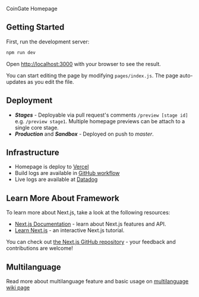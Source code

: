 CoinGate Homepage

## Getting Started

First, run the development server:

```bash
npm run dev
```

Open [http://localhost:3000](http://localhost:3000) with your browser to see the result.

You can start editing the page by modifying `pages/index.js`. The page auto-updates as you edit the file.

## Deployment

- **_Stages_** - Deployable via pull request's comments `/preview [stage id]` e.g. `/preview stage1`. Multiple homepage previews can be attach to a single core stage.
- **_Production_** and **_Sandbox_** - Deployed on push to _master_.

## Infrastructure

- Homepage is deploy to [Vercel](https://vercel.com)
- Build logs are available in [GitHub workflow](https://github.com/coingate/homepage/actions)
- Live logs are available at [Datadog](https://app.datadoghq.com/logs)

## Learn More About Framework

To learn more about Next.js, take a look at the following resources:

- [Next.js Documentation](https://nextjs.org/docs) - learn about Next.js features and API.
- [Learn Next.js](https://nextjs.org/learn) - an interactive Next.js tutorial.

You can check out [the Next.js GitHub repository](https://github.com/vercel/next.js/) - your feedback and contributions are welcome!

## Multilanguage

Read more about multilanguage feature and basic usage on [multilanguage wiki page](https://github.com/coingate/homepage/wiki/Multilanguage)
